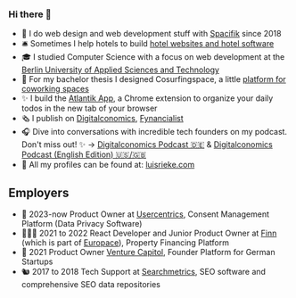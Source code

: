 ### Hi there 👋

- 🌱 I do web design and web development stuff with [Spacifik](https://spacifik.de/) since 2018
- 🛎️ Sometimes I help hotels to build [hotel websites and hotel software](https://hotelagentur.digital/)
- 🎓 I studied Computer Science with a focus on web development at the [Berlin University of Applied Sciences and Technology](https://www.bht-berlin.de/b-mi)
- 🌊 For my bachelor thesis I designed Cosurfingspace, a little [platform for coworking spaces](https://www.cosurfingspace.com/)
- ✨ I build the [Atlantik App](http://atlantik.app/), a Chrome extension to organize your daily todos in the new tab of your browser
- 🗞️ I publish on [Digitalconomics](https://digitalconomics.de/), [Fynancialist](https://fynancialist.de/)
- 🎧 Dive into conversations with incredible tech founders on my podcast. Don't miss out! ✨ -> [Digitalconomics Podcast 🇩🇪](https://digitalconomics.de/podcast/) & [Digitalconomics Podcast (English Edition) 🇺🇸/🇬🇧](https://digitalconomics.de/digitalconomics-podcast-english-edition/)
- 🍻 All my profiles can be found at: [luisrieke.com](https://luisrieke.com/)

## Employers

- 🍪 2023-now Product Owner at [Usercentrics](https://usercentrics.com/), Consent Management Platform (Data Privacy Software) 
- 🧑🏻‍💻 2021 to 2022 React Developer and Junior Product Owner at [Finn](https://meinfinn.de/) (which is part of [Europace](https://europace.de/)), Property Financing Platform
- 🚀 2021 Product Owner [Venture Capitol](https://venturecapitol.de/), Founder Platform for German Startups
- 🐿️ 2017 to 2018 Tech Support at [Searchmetrics](https://www.searchmetrics.com/), SEO software and comprehensive SEO data repositories
